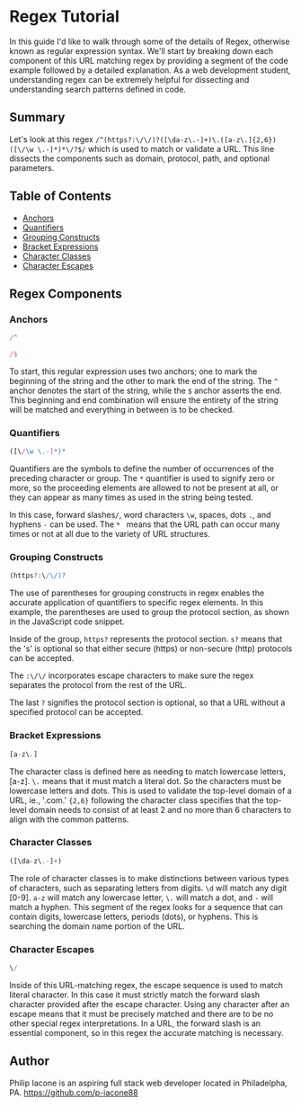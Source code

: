 # Regex Tutorial

In this guide I'd like to walk through some of the details of Regex, otherwise known as regular expression syntax. We'll start by breaking down each component of this URL matching regex by providing a segment of the code example followed by a detailed explanation. As a web development student, understanding regex can be extremely helpful for dissecting and understanding search patterns defined in code.

## Summary

Let's look at this regex `/^(https?:\/\/)?([\da-z\.-]+)\.([a-z\.]{2,6})([\/\w \.-]*)*\/?$/` which is used to match or validate a URL. This line dissects the components such as domain, protocol, path, and optional parameters.

## Table of Contents

- [Anchors](#anchors)
- [Quantifiers](#quantifiers)
- [Grouping Constructs](#grouping-constructs)
- [Bracket Expressions](#bracket-expressions)
- [Character Classes](#character-classes)
- [Character Escapes](#character-escapes)

## Regex Components

### Anchors

```javascript
/^
```

```javascript
/$
```

To start, this regular expression uses two anchors; one to mark the beginning of the string and the other to mark the end of the string. The `^` anchor denotes the start of the string, while the `$` anchor asserts the end. This beginning and end combination will ensure the entirety of the string will be matched and everything in between is to be checked.

### Quantifiers

```javascript
([\/\w \.-]*)*
```

Quantifiers are the symbols to define the number of occurrences of the preceding character or group. The `*` quantifier is used to signify zero or more, so the proceeding elements are allowed to not be present at all, or they can appear as many times as used in the string being tested.

In this case, forward slashes`/`, word characters `\w`, spaces, dots `.`, and hyphens `-` can be used. The `* ` means that the URL path can occur many times or not at all due to the variety of URL structures.

### Grouping Constructs

```javascript
(https?:\/\/)?
```

The use of parentheses for grouping constructs in regex enables the accurate application of quantifiers to specific regex elements. In this example, the parentheses are used to group the protocol section, as shown in the JavaScript code snippet.

Inside of the group, `https?` represents the protocol section. `s?` means that the 's' is optional so that either secure (https) or non-secure (http) protocols can be accepted.

The `:\/\/` incorporates escape characters to make sure the regex separates the protocol from the rest of the URL.

The last `?` signifies the protocol section is optional, so that a URL without a specified protocol can be accepted.

### Bracket Expressions

```javascript
[a-z\.]
```

The character class is defined here as needing to match lowercase letters, [a-z]. `\.` means that it must match a literal dot. So the characters must be lowercase letters and dots.
This is used to validate the top-level domain of a URL, ie., '.com.'
`{2,6}` following the character class specifies that the top-level domain needs to consist of at least 2 and no more than 6 characters to align with the common patterns.

### Character Classes

```javascript
([\da-z\.-]+)
```

The role of character classes is to make distinctions between various types of characters, such as separating letters from digits.
`\d` will match any digit [0-9]. `a-z` will match any lowercase letter, `\.` will match a dot, and `-` will match a hyphen.
This segment of the regex looks for a sequence that can contain digits, lowercase letters, periods (dots), or hyphens. This is searching the domain name portion of the URL.

### Character Escapes

```javascript
\/
```

Inside of this URL-matching regex, the escape sequence is used to match literal character. In this case it must strictly match the forward slash character provided after the escape character. Using any character after an escape means that it must be precisely matched and there are to be no other special regex interpretations.
In a URL, the forward slash is an essential component, so in this regex the accurate matching is necessary.

## Author

Philip Iacone is an aspiring full stack web developer located in Philadelpha, PA.
https://github.com/p-iacone88
